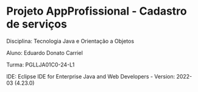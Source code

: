 # Projeto AppProfissional - Cadastro de serviços

Disciplina: Tecnologia Java e Orientação a Objetos

Aluno: Eduardo Donato Carriel

Turma: PGLLJA01C0-24-L1

IDE: Eclipse IDE for Enterprise Java and Web Developers - Version: 2022-03 (4.23.0)

